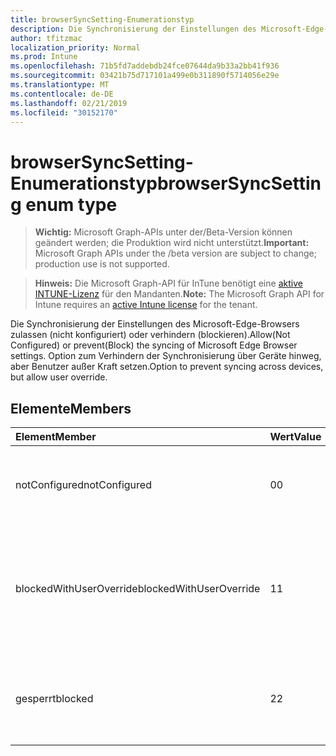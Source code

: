```yaml
---
title: browserSyncSetting-Enumerationstyp
description: Die Synchronisierung der Einstellungen des Microsoft-Edge-Browsers zulassen (nicht konfiguriert) oder verhindern (blockieren). Option zum Verhindern der Synchronisierung über Geräte hinweg, aber Benutzer außer Kraft setzen.
author: tfitzmac
localization_priority: Normal
ms.prod: Intune
ms.openlocfilehash: 71b5fd7addebdb24fce07644da9b33a2bb41f936
ms.sourcegitcommit: 03421b75d717101a499e0b311890f5714056e29e
ms.translationtype: MT
ms.contentlocale: de-DE
ms.lasthandoff: 02/21/2019
ms.locfileid: "30152170"
---
```

# <a name="browsersyncsetting-enum-type"></a><span data-ttu-id="3939f-104">browserSyncSetting-Enumerationstyp</span><span class="sxs-lookup"><span data-stu-id="3939f-104">browserSyncSetting enum type</span></span>

> <span data-ttu-id="3939f-105">**Wichtig:** Microsoft Graph-APIs unter der/Beta-Version können geändert werden; die Produktion wird nicht unterstützt.</span><span class="sxs-lookup"><span data-stu-id="3939f-105">**Important:** Microsoft Graph APIs under the /beta version are subject to change; production use is not supported.</span></span>

> <span data-ttu-id="3939f-106">**Hinweis:** Die Microsoft Graph-API für InTune benötigt eine [aktive INTUNE-Lizenz](https://go.microsoft.com/fwlink/?linkid=839381) für den Mandanten.</span><span class="sxs-lookup"><span data-stu-id="3939f-106">**Note:** The Microsoft Graph API for Intune requires an [active Intune license](https://go.microsoft.com/fwlink/?linkid=839381) for the tenant.</span></span>

<span data-ttu-id="3939f-107">Die Synchronisierung der Einstellungen des Microsoft-Edge-Browsers zulassen (nicht konfiguriert) oder verhindern (blockieren).</span><span class="sxs-lookup"><span data-stu-id="3939f-107">Allow(Not Configured) or prevent(Block) the syncing of Microsoft Edge Browser settings.</span></span> <span data-ttu-id="3939f-108">Option zum Verhindern der Synchronisierung über Geräte hinweg, aber Benutzer außer Kraft setzen.</span><span class="sxs-lookup"><span data-stu-id="3939f-108">Option to prevent syncing across devices, but allow user override.</span></span>

## <a name="members"></a><span data-ttu-id="3939f-109">Elemente</span><span class="sxs-lookup"><span data-stu-id="3939f-109">Members</span></span>
|<span data-ttu-id="3939f-110">Element</span><span class="sxs-lookup"><span data-stu-id="3939f-110">Member</span></span>|<span data-ttu-id="3939f-111">Wert</span><span class="sxs-lookup"><span data-stu-id="3939f-111">Value</span></span>|<span data-ttu-id="3939f-112">Beschreibung</span><span class="sxs-lookup"><span data-stu-id="3939f-112">Description</span></span>|
|:---|:---|:---|
|<span data-ttu-id="3939f-113">notConfigured</span><span class="sxs-lookup"><span data-stu-id="3939f-113">notConfigured</span></span>|<span data-ttu-id="3939f-114">0</span><span class="sxs-lookup"><span data-stu-id="3939f-114">0</span></span>|<span data-ttu-id="3939f-115">Standard – ermöglicht die Synchronisierung von Browsereinstellungen auf Geräten.</span><span class="sxs-lookup"><span data-stu-id="3939f-115">Default – Allow syncing of browser settings across devices.</span></span>|
|<span data-ttu-id="3939f-116">blockedWithUserOverride</span><span class="sxs-lookup"><span data-stu-id="3939f-116">blockedWithUserOverride</span></span>|<span data-ttu-id="3939f-117">1</span><span class="sxs-lookup"><span data-stu-id="3939f-117">1</span></span>|<span data-ttu-id="3939f-118">Verhindern der Synchronisierung von Browsereinstellungen über Benutzer Geräte hinweg, die Einstellung der Benutzer außer Kraft setzen.</span><span class="sxs-lookup"><span data-stu-id="3939f-118">Prevent syncing of browser settings across user devices, allow user override of setting.</span></span>|
|<span data-ttu-id="3939f-119">gesperrt</span><span class="sxs-lookup"><span data-stu-id="3939f-119">blocked</span></span>|<span data-ttu-id="3939f-120">2</span><span class="sxs-lookup"><span data-stu-id="3939f-120">2</span></span>|<span data-ttu-id="3939f-121">Verhindern Sie die Synchronisierung von Browsereinstellungen auf Benutzergeräten.</span><span class="sxs-lookup"><span data-stu-id="3939f-121">Absolutely prevent syncing of browser settings across user devices.</span></span>|




